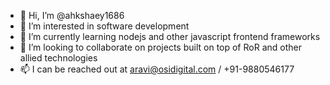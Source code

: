 - 👋 Hi, I’m @ahkshaey1686
- 👀 I’m interested in software development
- 🌱 I’m currently learning nodejs and other javascript frontend frameworks
- 💞️ I’m looking to collaborate on projects built on top of RoR and other allied technologies
- 📫 I can be reached out at aravi@osidigital.com / +91-9880546177

<!---
ahkshaey1686/ahkshaey1686 is a ✨ special ✨ repository because its `README.md` (this file) appears on your GitHub profile.
You can click the Preview link to take a look at your changes.
--->
